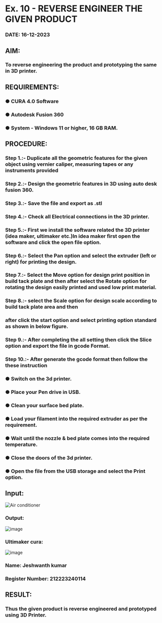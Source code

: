 # Ex. 10 - REVERSE ENGINEER THE GIVEN PRODUCT

### DATE: 16-12-2023

## AIM: 
### To reverse engineering the product and prototyping the same in 3D printer.

## REQUIREMENTS:
### ●	CURA 4.0 Software
### ●	 Autodesk Fusion 360
### ●	 System - Windows 11 or higher, 16 GB RAM.

## PROCEDURE:
### Step 1.:- Duplicate all the geometric features for the given object using vernier caliper, measuring tapes or any instruments provided
### Step 2.:- Design the geometric features in 3D using auto desk fusion 360.
### Step 3.:- Save the file and export as .stl
### Step 4.:- Check all Electrical connections in the 3D printer.
### Step 5.:- First we install the software related the 3D printer (idea maker, ultimaker etc.)In idea maker first open the software and click the open file option.
### Step 6.:- Select the Pan option and select the extruder (left or right) for printing the design.
### Step 7.:- Select the Move option for design print position in build tack plate and then after select the Rotate option for rotating the design easily printed and used low print material.
### Step 8.:- select the Scale option for design scale according to build tack plate area and then
### after click the start option and select printing option standard as shown in below figure.
### Step 9.:- After completing the all setting then click the Slice option and export the file in gcode Format.
### Step 10.:- After generate the gcode format then follow the these instruction 
  ###   ●	Switch on the 3d printer.
  ###   ●	Place your Pen drive in USB.
  ###   ●	Clean your surface bed plate.
  ###   ●	Load your filament into the required extruder as per the requirement.
  ###   ●	Wait until the nozzle & bed plate comes into the required temperature.
  ###   ●	Close the doors of the 3d printer.
  ###   ●	Open the file from the USB storage and select the Print option.

## Input:
![Air conditioner](https://github.com/Jeshwanthkumarpayyavula/Ex.-10---REVERSE-ENGINEER-THE-GIVEN-PRODUCT/assets/145742402/a01dcaca-e796-46ec-aea8-0e33c71b4da7)



### Output:
![image](https://github.com/Jeshwanthkumarpayyavula/Ex.-10---REVERSE-ENGINEER-THE-GIVEN-PRODUCT/assets/145742402/3a2c1315-2de3-4301-b679-f17200a4fd73)

### Ultimaker cura:
![image](https://github.com/Jeshwanthkumarpayyavula/Ex.-10---REVERSE-ENGINEER-THE-GIVEN-PRODUCT/assets/145742402/a5031294-3930-48f3-8fa9-fe2b50f7c904)




### Name: Jeshwanth kumar
### Register Number: 212223240114

## RESULT:
###   Thus the given product is reverse engineered and prototyped using 3D Printer.
